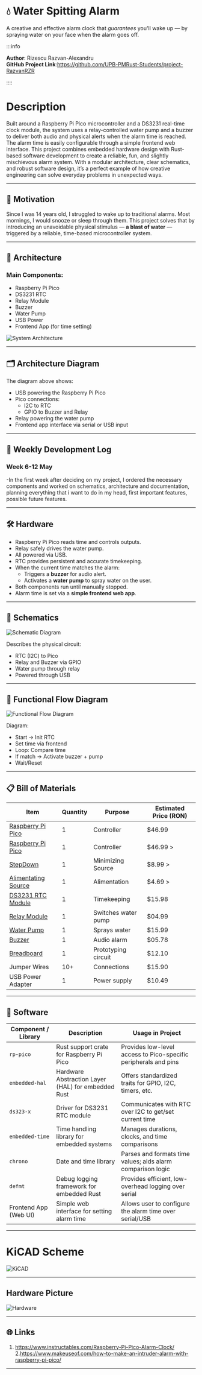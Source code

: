 # 💧 Water Spitting Alarm

A creative and effective alarm clock that *guarantees* you'll wake up — by spraying water on your face when the alarm goes off.

:::info

**Author**: Rizescu Razvan-Alexandru\
**GitHub Project Link**:https://github.com/UPB-PMRust-Students/project-RazvanRZR

::::

# Description

Built around a Raspberry Pi Pico microcontroller and a DS3231 real-time clock module, the system uses a relay-controlled water pump and a buzzer to deliver both audio and physical alerts when the alarm time is reached. The alarm time is easily configurable through a simple frontend web interface. This project combines embedded hardware design with Rust-based software development to create a reliable, fun, and slightly mischievous alarm system. With a modular architecture, clear schematics, and robust software design, it’s a perfect example of how creative engineering can solve everyday problems in unexpected ways.

---


## 🎯 Motivation

Since I was 14 years old, I struggled to wake up to traditional alarms. Most mornings, I would snooze or sleep through them. This project solves that by introducing an unavoidable physical stimulus — **a blast of water** — triggered by a reliable, time-based microcontroller system.

---

## 🧱 Architecture

### Main Components:
- Raspberry Pi Pico
- DS3231 RTC
- Relay Module
- Buzzer
- Water Pump
- USB Power
- Frontend App (for time setting)

![System Architecture](./SystemArchitecture.svg)

---

## 🗂 Architecture Diagram

The diagram above shows:
- USB powering the Raspberry Pi Pico
- Pico connections:
  - I2C to RTC
  - GPIO to Buzzer and Relay
- Relay powering the water pump
- Frontend app interface via serial or USB input

---


## 📆 Weekly Development Log

### Week 6-12 May

-In the first week after deciding on my project, I ordered the necessary components and worked on schematics, architecture and documentation, planning everything that i want to do in my head, first important features, possible future features.

---

## 🛠 Hardware

- Raspberry Pi Pico reads time and controls outputs.
- Relay safely drives the water pump.
- All powered via USB.
- RTC provides persistent and accurate timekeeping.
- When the current time matches the alarm:
  - Triggers a **buzzer** for audio alert.
  - Activates a **water pump** to spray water on the user.
- Both components run until manually stopped.
- Alarm time is set via a **simple frontend web app**.

---

## 📐 Schematics

![Schematic Diagram](./SchematicDiagram.svg)

Describes the physical circuit:
- RTC (I2C) to Pico
- Relay and Buzzer via GPIO
- Water pump through relay
- Powered through USB


---

## 🔄 Functional Flow Diagram

![Functional Flow Diagram](./FunctionalFlow.svg)

Diagram:
- Start → Init RTC
- Set time via frontend
- Loop: Compare time
- If match → Activate buzzer + pump
- Wait/Reset

---

## 📋 Bill of Materials

| Item              | Quantity | Purpose                    | Estimated Price (RON) |
|-------------------|----------|----------------------------|------------------------|
| [Raspberry Pi Pico](https://www.optimusdigital.ro/ro/placi-raspberry-pi/13327-raspberry-pi-pico-2-w.html?search_query=raspberry+pi+pico&results=26) | 1        | Controller                 | $46.99                 |
| [Raspberry Pi Pico](https://www.optimusdigital.ro/ro/placi-raspberry-pi/13327-raspberry-pi-pico-2-w.html?search_query=raspberry+pi+pico&results=26) | 1        | Controller                 | $46.99           >
| [StepDown](https://www.optimusdigital.ro/ro/interfata-convertoare-de-niveluri/1380-convertor-de-niveluri-logice-bidirecional-pe-8-bii-txs0108e.html?search_query=convertor+de+niveluri&results=15)          | 1        | Minimizing Source          | $8.99            >
|[Alimentating Source](https://www.optimusdigital.ro/ro/electronica-de-putere-stabilizatoare-liniare/61-sursa-de-alimentare-pentru-breadboard.html?search_query=sursa+alimentare+breadboard&results=10)| 1        | Alimentation               | $4.69            >
|[ DS3231 RTC Module](https://www.optimusdigital.ro/ro/altele/1102-modul-cu-ceas-in-timp-real-ds3231.html?search_query=ds3231&results=6) | 1        | Timekeeping                | $15.98                 |
|[ Relay Module](https://www.optimusdigital.ro/ro/electronica-de-putere-module-cu-releu/2389-modul-releu-normal-deschis-cu-intarziere.html?search_query=releu&results=107)      | 1        | Switches water pump        | $04.99                 |
|[ Water Pump](https://www.optimusdigital.ro/ro/altele/8141-mini-pompa-de-apa-12-v.html?search_query=pompa+apa&results=7)        | 1        | Sprays water               | $15.99                 |
|[ Buzzer](https://www.optimusdigital.ro/ro/audio-buzzere/12247-buzzer-pasiv-de-33v-sau-3v.html?search_query=buzzer&results=62)            | 1        | Audio alarm                | $05.78                 |
|[ Breadboard](https://www.optimusdigital.ro/ro/prototipare-breadboard-uri/13244-breadboard-175-x-67-x-9-mm.html?search_query=breadboard&results=125)        | 1        | Prototyping circuit        | $12.10                 |
| Jumper Wires      | 10+      | Connections                | $15.90                 |
| USB Power Adapter | 1        | Power supply               | $10.49                 |

---

## 💾 Software

| **Component / Library**| **Description**                                       | **Usage in Project**                                           |
|------------------------|-------------------------------------------------------|----------------------------------------------------------------|
| `rp-pico`              | Rust support crate for Raspberry Pi Pico              | Provides low-level access to Pico-specific peripherals and pins|
| `embedded-hal`         | Hardware Abstraction Layer (HAL) for embedded Rust    | Offers standardized traits for GPIO, I2C, timers, etc.         |
| `ds323-x`              | Driver for DS3231 RTC module                          | Communicates with RTC over I2C to get/set current time         | 
| `embedded-time`        | Time handling library for embedded systems            | Manages durations, clocks, and time comparisons                |
| `chrono`               | Date and time library                                 | Parses and formats time values; aids alarm comparison logic    |
| `defmt`                |Debug logging framework for embedded Rust              | Provides efficient, low-overhead logging over serial           |
| Frontend App (Web UI)  | Simple web interface for setting alarm time           | Allows user to configure the alarm time over serial/USB        |

---

# KiCAD Scheme

![KiCAD](./SS.svg)


---


## Hardware Picture

![Hardware](./Hardware.svg)


---

## 🌐 Links

1. https://www.instructables.com/Raspberry-Pi-Pico-Alarm-Clock/
2.https://www.makeuseof.com/how-to-make-an-intruder-alarm-with-raspberry-pi-pico/

---
